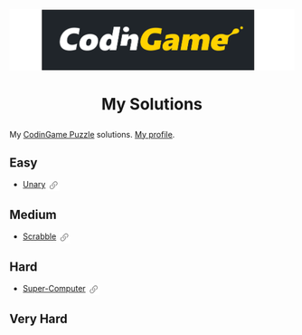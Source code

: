 ![codingame-logo](logo.svg)
# <p style="text-align: center;">My Solutions</p>

My [CodinGame Puzzle](https://www.codingame.com/training) solutions. [My profile](https://www.codingame.com/profile/297979d98289809c8b38c1b396903a6a4266815).

## Easy
- [Unary](./1-Easy/Unary/) [<img width="20" height="20" style="vertical-align: middle;" src="./url.png">](https://www.codingame.com/ide/puzzle/unary)


## Medium
- [Scrabble](./2-Medium/Scrabble/) [<img width="20" height="20" style="vertical-align: middle;" src="./url.png">](https://www.codingame.com/ide/puzzle/scrabble)

## Hard
- [Super-Computer](./3-Hard/Super%20Computer/) [<img width="20" height="20" style="vertical-align: middle;" src="./url.png">](https://www.codingame.com/ide/puzzle/super-computer)

## Very Hard
